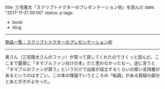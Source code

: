 title: 三宅隆太『スクリプトドクターのプレゼンテーション術』を読んだ
date: "2017-11-21 00:00"
status: p
tags:
- book
- blog
---

[商品一覧：スクリプトドクターのプレゼンテーション術](http://www.small-light.com/books/book049.html)

---

奥さん（三宅隆太さんのファン）が買って貸してくれたのでさくっと読んだ。ここまで露骨に「タマフルファン向けの本」だと思わなかったなー。逆に言うと「タマフルのファンが買う」というだけで出版が成立するくらいの厚い支持層があるというのはすごい。この本の理論でいうところの「転調」がある質疑の部分とあとがきがよかった。
